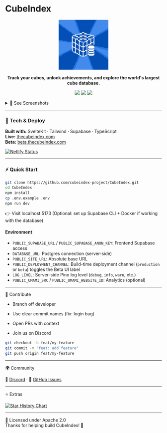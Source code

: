 # CubeIndex

<p align="center">
  <img src=".github\images\CubeIndex-Pixel-Art.png" alt="CubeIndex Logo" width="160" />
</p>

<p align="center">
  <strong>Track your cubes, unlock achievements, and explore the world's largest cube database.</strong><br/>
</p>

<p align="center">
   <a href="https://thecubeindex.com/discord"><img src="https://img.shields.io/discord/1360562604535447732?logo=discord&label=Discord" /></a>
  <a href="https://github.com/cubeindex-project/CubeIndex/stargazers"><img src="https://img.shields.io/github/stars/cubeindex-project/CubeIndex" /></a>
  <a href="https://github.com/cubeindex-project/CubeIndex/blob/main/LICENSE"><img src="https://img.shields.io/badge/License-Apache%202.0-green" /></a>
</p>

<details>
<summary>📸 See Screenshots</summary>
<br/>
<div align="center" style="display: flex; flex-wrap: wrap; justify-content: center; gap: 12px;">
  <img src="static/images/readme/cubeindex_home.png" alt="Home" style="max-width:48%;height:auto;border-radius:8px;" />
  <img src="static/images/readme/cubeindex_collection.png" alt="Collection" style="max-width:48%;height:auto;border-radius:8px;" />
  <img src="static/images/readme/cubeindex_price_tracking.png" alt="Price Tracking" style="max-width:48%;height:auto;border-radius:8px;" />
</div>
</details>

---

### 🚀 Tech & Deploy

**Built with:** SvelteKit · Tailwind · Supabase · TypeScript  
**Live:** [thecubeindex.com](https://thecubeindex.com)  
**Beta:** [beta.thecubeindex.com](https://beta.thecubeindex.com)

[![Netlify Status](https://api.netlify.com/api/v1/badges/d3a625d9-afd1-48a1-a431-f8855eaedbb8/deploy-status)](https://app.netlify.com/projects/cubeindex/deploys)

---

### ⚡ Quick Start

```bash
git clone https://github.com/cubeindex-project/CubeIndex.git
cd CubeIndex
npm install
cp .env.example .env
npm run dev
```

👉 Visit localhost:5173
(Optional: set up Supabase CLI + Docker if working with the database)

#### Environment

- `PUBLIC_SUPABASE_URL` / `PUBLIC_SUPABASE_ANON_KEY`: Frontend Supabase access
- `DATABASE_URL`: Postgres connection (server-side)
- `PUBLIC_SITE_URL`: Absolute base URL
- `PUBLIC_DEPLOYMENT_CHANNEL`: Build-time deployment channel (`production` or `beta`) toggles the Beta UI label
- `LOG_LEVEL`: Server-side Pino log level (`debug`, `info`, `warn`, etc.)
- `PUBLIC_UMAMI_SRC` / `PUBLIC_UMAMI_WEBSITE_ID`: Analytics (optional)

---

🤝 Contribute

- Branch off developer

- Use clear commit names (fix: login bug)

- Open PRs with context

- Join us on Discord

```bash
git checkout -b feat/my-feature
git commit -m "feat: add feature"
git push origin feat/my-feature
```

---

🌍 Community

💬 [Discord](https://cubeindexbeta.netlify.app/discord) · 🐞 [GitHub Issues](https://github.com/cubeindex-project/CubeIndex/issues)

---

⭐ Extras

[![Star History Chart](https://api.star-history.com/svg?repos=Saterz/CubeIndex&type=Date)](https://www.star-history.com/#Saterz/CubeIndex&Date)

---

📄 Licensed under Apache 2.0  
Thanks for helping build CubeIndex! 🧊
